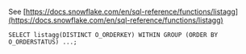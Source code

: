 See [https://docs.snowflake.com/en/sql-reference/functions/listagg](https://docs.snowflake.com/en/sql-reference/functions/listagg)
```
SELECT listagg(DISTINCT O_ORDERKEY) WITHIN GROUP (ORDER BY O_ORDERSTATUS) ...;
```

